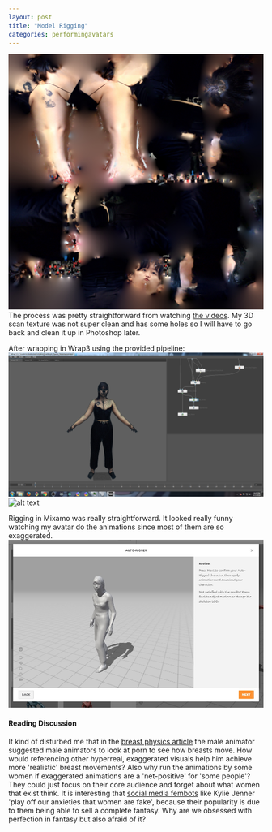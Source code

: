 ```yaml
---
layout: post
title: "Model Rigging"
categories: performingavatars
---
```


![alt text](/images/performingavatars/week3/model_texture.jpg)
The process was pretty straightforward from watching [the videos](https://itp.nyu.edu/classes/avatars/in-class-lab-screen-recordings/). My 3D scan texture was not super clean and has some holes so I will have to go back and clean it up in Photoshop later.

After wrapping in Wrap3 using the provided pipeline:
![alt text](/images/performingavatars/week3/wrap3.png)
![alt text](/images/performingavatars/week3/jillian_wrapped.jpg)

Rigging in Mixamo was really straightforward. It looked really funny watching my avatar do the animations since most of them are so exaggerated.
![alt text](/images/performingavatars/week3/mixamo.jpg)

#### Reading Discussion ####
It kind of disturbed me that in the [breast physics article](https://kotaku.com/how-video-game-breasts-are-made-and-why-they-can-go-so-1687753475) the male animator suggested male animators to look at porn to see how breasts move. How would referencing other hyperreal, exaggerated visuals help him achieve more 'realistic' breast movements? Also why run the animations by some women if exaggerated animations are a 'net-positive' for 'some people'? They could just focus on their core audience and forget about what women that exist think.
It is interesting that [social media fembots](https://www.nytimes.com/2018/07/30/arts/feminized-technology-robots.html?action=click&module=RelatedLinks&pgtype=Article) like Kylie Jenner 'play off our anxieties that women are fake', because their popularity is due to them being able to sell a complete fantasy. Why are we obsessed with perfection in fantasy but also afraid of it?

